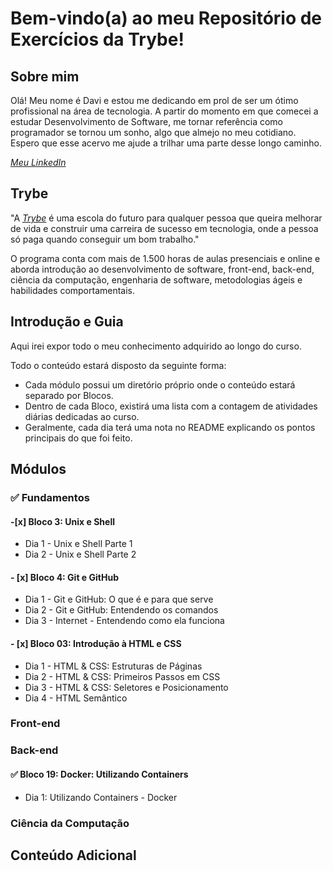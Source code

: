# Bem-vindo(a) ao meu Repositório de Exercícios da Trybe!

## Sobre mim

Olá! Meu nome é Davi e estou me dedicando em prol de ser um ótimo profissional na área de tecnologia. A partir do momento em que comecei a estudar Desenvolvimento de Software,  me tornar referência como programador se tornou um sonho, algo que almejo no meu cotidiano. Espero que esse acervo me ajude a trilhar uma parte desse longo caminho.

_[Meu LinkedIn](https://www.linkedin.com/in/dvfreitas/)_

## Trybe

"A _[Trybe](https://www.betrybe.com)_ é uma escola do futuro para qualquer pessoa que queira melhorar de vida e construir uma carreira de sucesso em tecnologia, onde a pessoa só paga quando conseguir um bom trabalho."

O programa conta com mais de 1.500 horas de aulas presenciais e online e aborda introdução ao desenvolvimento de software, front-end, back-end, ciência da computação, engenharia de software, metodologias ágeis e habilidades comportamentais.

## Introdução e Guia

Aqui irei expor todo o meu conhecimento adquirido ao longo do curso.

Todo o conteúdo estará disposto da seguinte forma:
  * Cada módulo possui um diretório próprio onde o conteúdo estará separado por Blocos.
  * Dentro de cada Bloco, existirá uma lista com a contagem de atividades diárias dedicadas ao curso.
  * Geralmente, cada dia terá uma nota no README explicando os pontos principais do que foi feito.

## Módulos

### :white_check_mark: Fundamentos
  
  #### -[x] Bloco 3: Unix e Shell
  * Dia 1 - Unix e Shell Parte 1
  * Dia 2 - Unix e Shell Parte 2
  
  #### - [x] Bloco 4: Git e GitHub
  * Dia 1 - Git e GitHub: O que é e para que serve
  * Dia 2 - Git e GitHub: Entendendo os comandos
  * Dia 3 - Internet - Entendendo como ela funciona
  
  #### - [x] Bloco 03: Introdução à HTML e CSS
  * Dia 1 - HTML & CSS: Estruturas de Páginas
  * Dia 2 - HTML & CSS: Primeiros Passos em CSS
  * Dia 3 - HTML & CSS: Seletores e Posicionamento
  * Dia 4 - HTML Semântico
  
### Front-end

### Back-end
  
  #### :white_check_mark: Bloco 19: Docker: Utilizando Containers
  * Dia 1: Utilizando Containers - Docker

### Ciência da Computação

## Conteúdo Adicional ##
